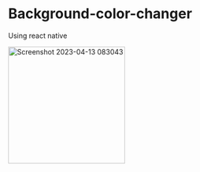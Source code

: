 # Background-color-changer
 Using react native


<img width="237" alt="Screenshot 2023-04-13 083043" src="https://user-images.githubusercontent.com/65957472/231637044-78f664dd-7ff9-4c05-b2b6-ebfc0fff33db.png">
